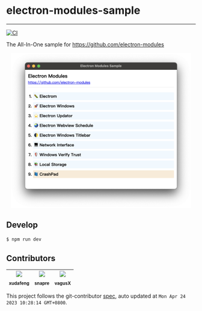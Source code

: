 # electron-modules-sample

---

[![CI][CI-image]][CI-url]

[CI-image]: https://github.com/electron-modules/electron-modules-sample/actions/workflows/ci.yml/badge.svg
[CI-url]: https://github.com/electron-modules/electron-modules-sample/actions/workflows/ci.yml

The All-In-One sample for https://github.com/electron-modules

<p align="center">
  <img
    alt="Macaca"
    src="./demo.png"
    width="480"
  />
</p>

## Develop

```bash
$ npm run dev
```

<!-- GITCONTRIBUTOR_START -->

## Contributors

|[<img src="https://avatars.githubusercontent.com/u/1011681?v=4" width="100px;"/><br/><sub><b>xudafeng</b></sub>](https://github.com/xudafeng)<br/>|[<img src="https://avatars.githubusercontent.com/u/52845048?v=4" width="100px;"/><br/><sub><b>snapre</b></sub>](https://github.com/snapre)<br/>|[<img src="https://avatars.githubusercontent.com/u/6828924?v=4" width="100px;"/><br/><sub><b>vagusX</b></sub>](https://github.com/vagusX)<br/>|
| :---: | :---: | :---: |


This project follows the git-contributor [spec](https://github.com/xudafeng/git-contributor), auto updated at `Mon Apr 24 2023 10:28:14 GMT+0800`.

<!-- GITCONTRIBUTOR_END -->
